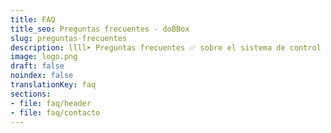```yaml
---
title: FAQ
title_seo: Preguntas frecuentes - doBBox
slug: preguntas-frecuentes
description: llll➤ Preguntas frecuentes ✅ sobre el sistema de control inalámbrico de temperatura de cámaras frigoríficas
image: logo.png
draft: false
noindex: false
translationKey: faq
sections:
- file: faq/header
- file: faq/contacto
---
```


